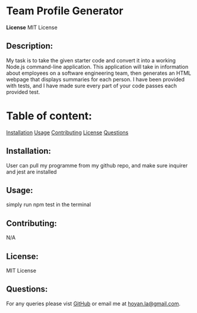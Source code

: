 # Team Profile Generator
  **License** MIT License
  
  ## Description:
  My task is to take the given starter code and convert it into a working Node.js command-line application. This application will take in information about employees on a software engineering team, then generates an HTML webpage that displays summaries for each person. I have been provided with tests, and I have made sure every part of your code passes each provided test.


  # Table of content:
  [Installation](#installation)
  [Usage](#usage)
  [Contributing](#contributing)
  [License](#license)
  [Questions](#questions)

  ## Installation:
  User can pull my programme from my github repo, and make sure inquirer and jest are installed

  ## Usage:
  simply run npm test in the terminal

  ## Contributing:
  N/A

  ## License:
  MIT License

  ## Questions:
  For any queries please vist [GitHub](https://github.com/leeathena) or email me at [hoyan.la@gmail.com](mailto:hoyan.la@gmail.com).

